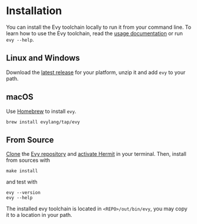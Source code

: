 # Installation

You can install the Evy toolchain locally to run it from your command
line. To learn how to use the Evy toolchain, read the
[usage documentation](docs/usage.md) or run `evy --help`.

## Linux and Windows

Download the [latest release] for your platform, unzip it and add `evy`
to your path.

[latest release]: https://github.com/evylang/evy/releases/latest

## macOS

Use [Homebrew] to install `evy`.

    brew install evylang/tap/evy

[Homebrew]: https://brew.sh/

## From Source

[Clone] the [Evy repository] and [activate Hermit] in your terminal. Then,
install from sources with

    make install

and test with

    evy --version
    evy --help

The installed evy toolchain is located in `<REPO>/out/bin/evy`, you may copy
it to a location in your path.

[Evy repository]: https://github.com/evylang/evy/
[Clone]: https://docs.github.com/en/repositories/creating-and-managing-repositories/cloning-a-repository
[activate Hermit]: https://cashapp.github.io/hermit/usage/get-started/?h=activating#activating-an-environment
